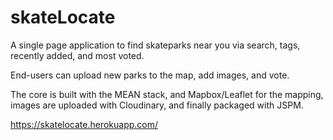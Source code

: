 # skateLocate

A single page application to find skateparks near you via search, tags, recently added, and most voted. 

End-users can upload new parks to the map, add images, and vote.

The core is built with the MEAN stack, and Mapbox/Leaflet for the mapping, images are uploaded with Cloudinary, and finally packaged with JSPM. 

https://skatelocate.herokuapp.com/

